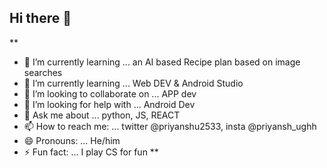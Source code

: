 ## Hi there 👋

**
- 🔭 I’m currently learning ... an AI based Recipe plan based on image searches
- 🌱 I’m currently learning ... Web DEV & Android Studio
- 👯 I’m looking to collaborate on ... APP dev
- 🤔 I’m looking for help with ... Android Dev
- 💬 Ask me about ... python, JS, REACT
- 📫 How to reach me: ... twitter @priyanshu2533, insta @priyansh_ughh
- 😄 Pronouns: ... He/him
- ⚡ Fun fact: ... I play CS for fun
**
